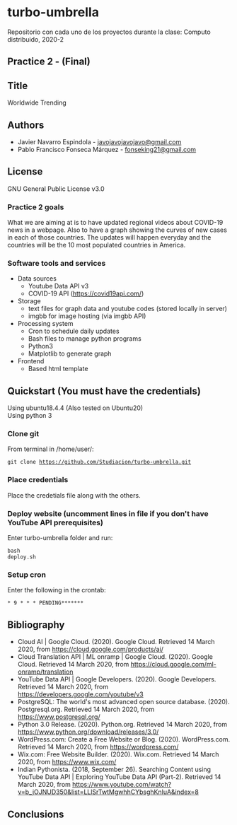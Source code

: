 # turbo-umbrella
Repositorio con cada uno de los proyectos durante la clase: Computo distribuido, 2020-2

## Practice 2 - (Final)
## Title
Worldwide Trending
## Authors
* Javier Navarro Espindola - javojavojavojavo@gmail.com
* Pablo Francisco Fonseca Márquez - fonseking21@gmail.com
	  
## License 
GNU General Public License v3.0


### Practice 2 goals
What we are aiming at is to have updated regional videos about COVID-19	news in a webpage. Also to have a graph showing the curves of new cases in each of those countries. The updates will happen everyday and the countries will be the 10 most populated countries in America.

### Software tools and services
* Data sources
	* Youtube Data API v3
	* COVID-19 API (https://covid19api.com/)
* Storage
	* text files for graph data and youtube codes (stored locally in server)
	* imgbb for image hosting (via imgbb API)
* Processing system
	* Cron to schedule daily updates
	* Bash files to manage python programs
	* Python3
	* Matplotlib to generate graph
* Frontend
	* Based html template

## Quickstart (You must have the credentials)    
Using ubuntu18.4.4   (Also tested on Ubuntu20)              
Using python 3                

### Clone git
From terminal in /home/user/: <pre><code>git clone https://github.com/Studiacion/turbo-umbrella.git</code></pre>

### Place credentials
Place the credetials file along with the others.                  

### Deploy website (uncomment lines in file if you don't have YouTube API prerequisites)
Enter turbo-umbrella folder and run: <pre><code>bash deploy.sh</code></pre>  

### Setup cron   
Enter the following in the crontab:     
<pre><code>* 9 * * * PENDING*******</code></pre>  




		
## Bibliography
* Cloud AI | Google Cloud. (2020). Google Cloud. Retrieved 14 March 2020, from https://cloud.google.com/products/ai/
* Cloud Translation API | ML onramp | Google Cloud. (2020). Google Cloud. Retrieved 14 March 2020, from https://cloud.google.com/ml-onramp/translation
* YouTube Data API | Google Developers. (2020). Google Developers. Retrieved 14 March 2020, from https://developers.google.com/youtube/v3
* PostgreSQL: The world's most advanced open source database. (2020). Postgresql.org. Retrieved 14 March 2020, from https://www.postgresql.org/
* Python 3.0 Release. (2020). Python.org. Retrieved 14 March 2020, from https://www.python.org/download/releases/3.0/
* WordPress.com: Create a Free Website or Blog. (2020). WordPress.com. Retrieved 14 March 2020, from https://wordpress.com/
* Wix.com: Free Website Builder. (2020). Wix.com. Retrieved 14 March 2020, from https://www.wix.com/
* Indian Pythonista. (2018, September 26). Searching Content using YouTube Data API | Exploring YouTube Data API (Part-2). Retrieved 14 March 2020, from https://www.youtube.com/watch?v=b_jOJNUD350&list=LLlSrTwtMgwhhCYbsghKnluA&index=8

## Conclusions

